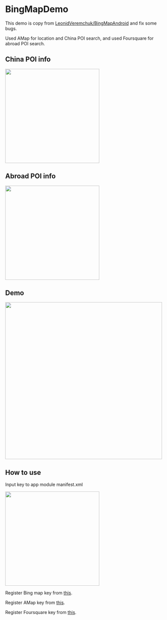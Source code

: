 # BingMapDemo

This demo is copy from [LeonidVeremchuk/BingMapAndroid](https://github.com/LeonidVeremchuk/BingMapAndroid) and fix some bugs.

Used AMap for location and China POI search, and used Foursquare for abroad POI search.

## China POI info
<img src="https://github.com/bravecheng/BingMapDemo/blob/master/china.png" width="300">

## Abroad POI info

<img src="https://github.com/bravecheng/BingMapDemo/blob/master/other.png" width="300">

## Demo

<img src="https://github.com/bravecheng/BingMapDemo/blob/master/demo.gif" width="500">

## How to use

Input key to app module manifest.xml

<img src="https://github.com/bravecheng/BingMapDemo/blob/master/input_key.png" width="300">

Register Bing map key from [this](https://www.microsoft.com/en-us/maps/create-a-bing-maps-key).

Register AMap key from [this](http://lbs.amap.com/dev/key/app).

Register Foursquare key from [this](https://foursquare.com/developers/apps).
